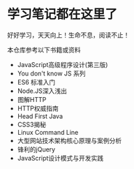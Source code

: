 # 学习笔记都在这里了

好好学习，天天向上！生命不息，阅读不止！

本仓库参考以下书籍或资料

+ JavaScript高级程序设计(第三版)
+ You don't know JS 系列
+ ES6 标准入门
+ Node.JS深入浅出
+ 图解HTTP
+ HTTP权威指南
+ Head First Java
+ CSS3揭秘
+ Linux Command Line
+ 大型网站技术架构核心原理与案例分析
+ 锋利的jQuery
+ JavaScript设计模式与开发实践